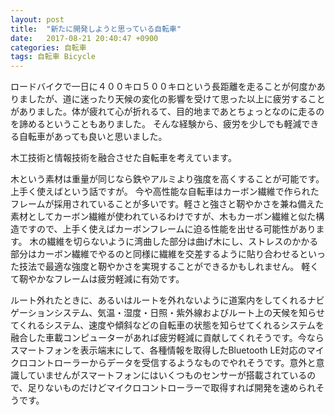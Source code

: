 ```yaml
---
layout: post
title:  "新たに開発しようと思っている自転車"
date:   2017-08-21 20:40:47 +0900
categories: 自転車
tags: 自転車 Bicycle
---
```

ロードバイクで一日に４００キロ５００キロという長距離を走ることが何度かありましたが、道に迷ったり天候の変化の影響を受けて思った以上に疲労することがありました。体が疲れて心が折れるて、目的地まであとちょっとなのに走るのを諦めるということもありました。
そんな経験から、疲労を少しでも軽減できる自転車があっても良いと思いました。

木工技術と情報技術を融合させた自転車を考えています。

木という素材は重量が同じなら鉄やアルミより強度を高くすることが可能です。上手く使えばという話ですが。
今や高性能な自転車はカーボン繊維で作られたフレームが採用されていることが多いです。軽さと強さと靭やかさを兼ね備えた素材としてカーボン繊維が使われているわけですが、木もカーボン繊維と似た構造ですので、上手く使えばカーボンフレームに迫る性能を出せる可能性があります。
木の繊維を切らないように湾曲した部分は曲げ木にし、ストレスのかかる部分はカーボン繊維でやるのと同様に繊維を交差するように貼り合わせるといった技法で最適な強度と靭やかさを実現することができるかもしれません。
軽くて靭やかなフレームは疲労軽減に有効です。

ルート外れたときに、あるいはルートを外れないように道案内をしてくれるナビゲーションシステム、気温・湿度・日照・紫外線およびルート上の天候を知らせてくれるシステム、速度や傾斜などの自転車の状態を知らせてくれるシステムを融合した車載コンピューターがあれば疲労軽減に貢献してくれそうです。今ならスマートフォンを表示端末にして、各種情報を取得したBluetooth LE対応のマイクロコントローラーからデータを受信するようなものでやれそうです。意外と意識していませんがスマートフォンにはいくつものセンサーが搭載されているので、足りないものだけどマイクロコントローラーで取得すれば開発を速められそうです。
